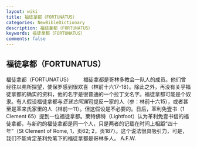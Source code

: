 ```yaml
---
layout: wiki
title: 福徒拿都（FORTUNATUS）
categories: NewBibleDictionary
description: 福徒拿都（FORTUNATUS）
keywords: 福徒拿都（FORTUNATUS）
comments: false
---
```


## 福徒拿都（FORTUNATUS）



福徒拿都（FORTUNATUS）
　　福徒拿都是哥林多教会一队人的成员。他们曾经往以弗所探望，使保罗感到很欢喜（林前十六17-18）。除此之外，再没有关乎福徒拿都的确实的资料，他的名字是很普通的一个拉丁文名字。福徒拿都可能是个奴隶。有人假设福徒拿都与*亚该古同属*司提反一家的人（参：林前十六15），或者甚至是革来氏家里的人（林前一11）。但这假设是不必要的。日后，革利免壹书（1 Clement 65）提到一位福徒拿都。莱特佛特（Lightfoot）认为革利免壹书信的福徒拿都，与新约的福徒拿都是同一个人，只是两者的记载在时间上相距“四十年”（St Clement of Rome, 1，页62; 2，页187）。这个说法很具吸引力，可是，我们不能肯定革利免笔下的福徒拿都是哥林多人。
A.F.W.





